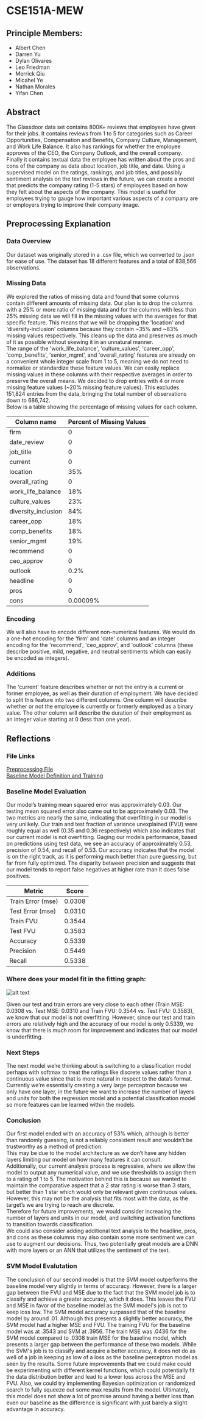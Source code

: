 # CSE151A-MEW

## Principle Members:

- Albert Chen
- Darren Yu
- Dylan Olivares
- Leo Friedman
- Merrick Qiu
- Micahel Ye
- Nathan Morales
- Yifan Chen

## Abstract

The Glassdoor data set contains 800K+ reviews that employees have given for their jobs. It contains reviews from 1 to 5 for categories such as Career Opportunities, Compensation and Benefits, Company Culture, Management, and Work Life Balance. It also has rankings for whether the employee approves of the CEO, the Company Outlook, and the overall company. Finally it contains textual data the employee has written about the pros and cons of the company as data about location, job title, and date. Using a supervised model on the ratings, rankings, and job titles, and possibly sentiment analysis on the text reviews in the future, we can create a model that predicts the company rating (1-5 stars) of employees based on how they felt about the aspects of the company. This model is useful for employees trying to gauge how important various aspects of a company are or employers trying to improve their company image.

## Preprocessing Explanation

### Data Overview

Our dataset was originally stored in a .csv file, which we converted to .json for ease of use. The dataset has 18 different features and a total of 838,566 observations.

### Missing Data

We explored the ratios of missing data and found that some columns contain different amounts of missing data. Our plan is to drop the columns with a 25% or more ratio of missing data and for the columns with less than 25% missing data we will fill in the missing values with the averages for that specific feature. This means that we will be dropping the 'location' and 'diversity-inclusion' columns because they contain ~35% and ~83% missing values respectively. This cleans up the data and preserves as much of it as possible without skewing it in an unnatural manner.  
The range of the 'work_life_balance', 'culture_values', 'career_opp', 'comp_benefits', 'senior_mgmt', and 'overall_rating' features are already on a convenient whole integer scale from 1 to 5, meaning we do not need to normalize or standardize these feature values. We can easily replace missing values in these columns with their respective averages in order to preserve the overall means. We decided to drop entries with 4 or more missing feature values (~20% missing feature values). This excludes 151,824 entries from the data, bringing the total number of observations down to 686,742.  
Below is a table showing the percentage of missing values for each column.

| Column name         | Percent of Missing Values |
| ------------------- | ------------------------- |
| firm                | 0                         |
| date_review         | 0                         |
| job_title           | 0                         |
| current             | 0                         |
| location            | 35%                       |
| overall_rating      | 0                         |
| work_life_balance   | 18%                       |
| culture_values      | 23%                       |
| diversity_inclusion | 84%                       |
| career_opp          | 18%                       |
| comp_benefits       | 18%                       |
| senior_mgmt         | 19%                       |
| recommend           | 0                         |
| ceo_approv          | 0                         |
| outlook             | 0.2%                      |
| headline            | 0                         |
| pros                | 0                         |
| cons                | 0.00009%                  |

### Encoding

We will also have to encode different non-numerical features. We would do a one-hot encoding for the 'firm' and 'date' columns and an integer encoding for the 'recommend', 'ceo_approv', and 'outlook' columns (these describe positive, mild, negative, and neutral sentiments which can easily be encoded as integers).

### Additions

The 'current' feature describes whether or not the entry is a current or former employee, as well as their duration of employment. We have decided to split this feature into two different columns. One column will describe whether or not the employee is currently or formerly employed as a binary value. The other column will describe the duration of their employment as an integer value starting at 0 (less than one year).

## Reflections

### File Links

[Preprocessing File](/src/preprocess.ipynb)  
[Baseline Model Definition and Training](/src/models/baseline.ipynb)

### Baseline Model Evaluation

Our model’s training mean squared error was approximately 0.03. Our testing mean squared error also came out to be approximately 0.03. The two metrics are nearly the same, indicating that overfitting in our model is very unlikely. Our train and test fraction of variance unexplained (FVU) were roughly equal as well (0.35 and 0.36 respectively) which also indicates that our current model is not overfitting. Gaging our models performance, based on predictions using test data, we see an accuracy of approximately 0.53, precision of 0.54, and recall of 0.53. Our accuracy indicates that the model is on the right track, as it is performing much better than pure guessing, but far from fully optimized. The disparity between precision and suggests that our model tends to report false negatives at higher rate than it does false positives.

| Metric            | Score  |
| ----------------- | ------ |
| Train Error (mse) | 0.0308 |
| Test Error (mse)  | 0.0310 |
| Train FVU         | 0.3544 |
| Test FVU          | 0.3583 |
| Accuracy          | 0.5339 |
| Precision         | 0.5449 |
| Recall            | 0.5338 |

### Where does your model fit in the fitting graph:

![alt text](./src/media/image.png)

Given our test and train errors are very close to each other (Train MSE: 0.0308 vs. Test MSE: 0.0310 and Train FVU: 0.3544 vs. Test FVU: 0.3583), we know that our model is not overfitting. However, since our test and train errors are relatively high and the accuracy of our model is only 0.5339, we know that there is much room for improvement and indicates that our model is underfitting.

### Next Steps

The next model we’re thinking about is switching to a classification model perhaps with softmax to treat the ratings like discrete values rather than a continuous value since that is more natural in respect to the data’s format.
Currently we’re essentially creating a very large perceptron because we only have one layer, in the future we want to increase the number of layers and units for both the regression model and a potential classification model so more features can be learned within the models.

### Conclusion

Our first model ended with an accuracy of 53% which, although is better than randomly guessing, is not a reliably consistent result and wouldn’t be trustworthy as a method of prediction.  
This may be due to the model architecture as we don’t have any hidden layers limiting our model on how many features it can consult.  
Additionally, our current analysis process is regressive, where we allow the model to output any numerical value, and we use thresholds to assign them to a rating of 1 to 5. The motivation behind this is because we wanted to maintain the comparative aspect that a 2 star rating is worse than 3 stars, but better than 1 star which would only be relevant given continuous values. However, this may not be the analysis that fits most with the data, as the target’s we are trying to reach are discrete.  
Therefore for future improvements, we would consider increasing the number of layers and units in our model, and switching activation functions to transition towards classification.  
We could also consider adding additional text analysis to the headline, pros, and cons as these columns may also contain some more sentiment we can use to augment our decisions.
Thus, two potentially great models are a DNN with more layers or an ANN that utilizes the sentiment of the text.

### SVM Model Evalutation
The conclusion of our second model is that the SVM model outperforms the baseline model very slightly in terms of accuracy. However, there is a larger gap between the FVU and MSE due to the fact that the SVM model job is to classify and achieve a greater accuracy, which it does. This leaves the FVU and MSE in favor of the baseline model as the SVM model's job is not to keep loss low. The SVM model accuracy surpassed that of the baseline model by around .01. Although this presents a slightly better accuracy, the SVM model had a higher MSE and FVU. The training FVU for the baseline model was at .3543 and SVM at .3956. The train MSE was .0436 for the SVM model compared to .0308 train MSE for the baseline model, which presents a larger gap between the performance of these two models. While the SVM's job is to classify and acquire a better accuracy, it does not do as well of a job in keeping as low of a loss as the baseline perceptron model as seen by the results.
Some future improvements that we could make could be experimenting with different kernel functions, which could potentially fit the data distribution better and lead to a lower loss across the MSE and FVU. Also, we could try implementing Bayesian optimization or randomized search to fully squeeze out some max results from the model. Ultimately, this model does not show a lot of promise around having a better loss than even our baseline as the difference is significant with just barely a slight advantage in accuracy.